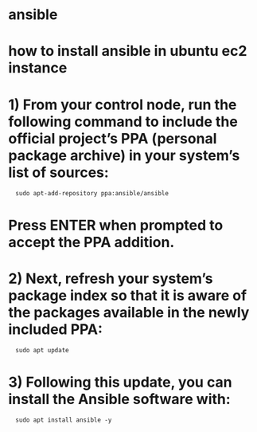 # ansible

# how to install ansible in ubuntu ec2 instance

# 1) From your control node, run the following command to include the official project’s PPA (personal package archive) in your system’s list of sources:

      sudo apt-add-repository ppa:ansible/ansible

# Press ENTER when prompted to accept the PPA addition.

# 2) Next, refresh your system’s package index so that it is aware of the packages available in the newly included PPA:

      sudo apt update

# 3) Following this update, you can install the Ansible software with:

      sudo apt install ansible -y
